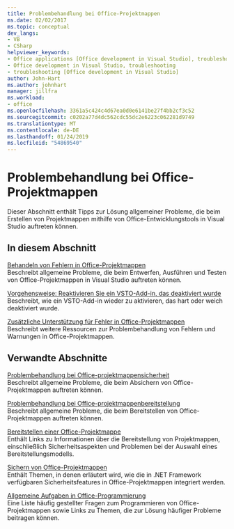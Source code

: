 ```yaml
---
title: Problembehandlung bei Office-Projektmappen
ms.date: 02/02/2017
ms.topic: conceptual
dev_langs:
- VB
- CSharp
helpviewer_keywords:
- Office applications [Office development in Visual Studio], troubleshooting
- Office development in Visual Studio, troubleshooting
- troubleshooting [Office development in Visual Studio]
author: John-Hart
ms.author: johnhart
manager: jillfra
ms.workload:
- office
ms.openlocfilehash: 3361a5c424c4d67ea0d0e6141be27f4bb2cf3c52
ms.sourcegitcommit: c0202a77d4dc562cdc55dc2e6223c062281d9749
ms.translationtype: MT
ms.contentlocale: de-DE
ms.lasthandoff: 01/24/2019
ms.locfileid: "54869540"
---
```

# <a name="troubleshoot-office-solutions"></a>Problembehandlung bei Office-Projektmappen
  Dieser Abschnitt enthält Tipps zur Lösung allgemeiner Probleme, die beim Erstellen von Projektmappen mithilfe von Office-Entwicklungstools in Visual Studio auftreten können.  
  
## <a name="in-this-section"></a>In diesem Abschnitt  
 [Behandeln von Fehlern in Office-Projektmappen](../vsto/troubleshooting-errors-in-office-solutions.md)  
 Beschreibt allgemeine Probleme, die beim Entwerfen, Ausführen und Testen von Office-Projektmappen in Visual Studio auftreten können.  
  
 [Vorgehensweise: Reaktivieren Sie ein VSTO-Add-in, das deaktiviert wurde](../vsto/how-to-re-enable-a-vsto-add-in-that-has-been-disabled.md)  
 Beschreibt, wie ein VSTO-Add-in wieder zu aktivieren, das hart oder weich deaktiviert wurde.  
  
 [Zusätzliche Unterstützung für Fehler in Office-Projektmappen](../vsto/additional-support-for-errors-in-office-solutions.md)  
 Beschreibt weitere Ressourcen zur Problembehandlung von Fehlern und Warnungen in Office-Projektmappen.  
  
## <a name="related-sections"></a>Verwandte Abschnitte  
 [Problembehandlung bei Office-projektmappensicherheit](../vsto/troubleshooting-office-solution-security.md)  
 Beschreibt allgemeine Probleme, die beim Absichern von Office-Projektmappen auftreten können.  
  
 [Problembehandlung bei Office-projektmappenbereitstellung](../vsto/troubleshooting-office-solution-deployment.md)  
 Beschreibt allgemeine Probleme, die beim Bereitstellen von Office-Projektmappen auftreten können.  
  
 [Bereitstellen einer Office-Projektmappe](../vsto/deploying-an-office-solution.md)  
 Enthält Links zu Informationen über die Bereitstellung von Projektmappen, einschließlich Sicherheitsaspekten und Problemen bei der Auswahl eines Bereitstellungsmodells.  
  
 [Sichern von Office-Projektmappen](../vsto/securing-office-solutions.md)  
 Enthält Themen, in denen erläutert wird, wie die in .NET Framework verfügbaren Sicherheitsfeatures in Office-Projektmappen integriert werden.  
  
 [Allgemeine Aufgaben in Office-Programmierung](../vsto/common-tasks-in-office-programming.md)  
 Eine Liste häufig gestellter Fragen zum Programmieren von Office-Projektmappen sowie Links zu Themen, die zur Lösung häufiger Probleme beitragen können.  
